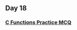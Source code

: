 ## Day 18

### [C Functions Practice MCQ](https://www.geeksforgeeks.org/c-language-2-gq/functions-gq/)
